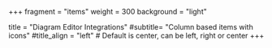 +++
fragment = "items"
weight = 300
background = "light"

title = "Diagram Editor Integrations"
#subtitle= "Column based items with icons"
#title_align = "left" # Default is center, can be left, right or center
+++
